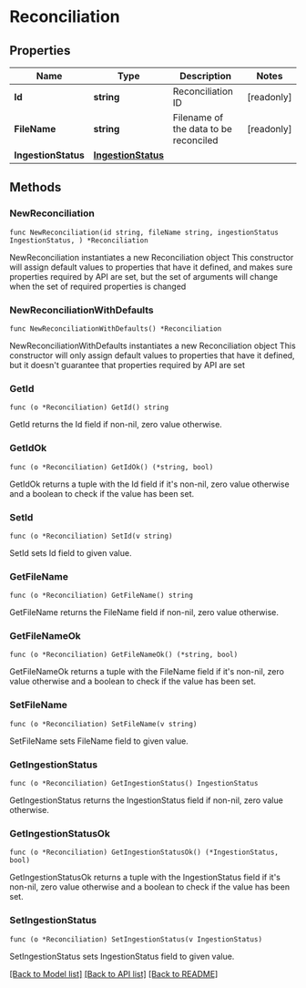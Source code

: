 # Reconciliation

## Properties

Name | Type | Description | Notes
------------ | ------------- | ------------- | -------------
**Id** | **string** | Reconciliation ID | [readonly] 
**FileName** | **string** | Filename of the data to be reconciled | [readonly] 
**IngestionStatus** | [**IngestionStatus**](IngestionStatus.md) |  | 

## Methods

### NewReconciliation

`func NewReconciliation(id string, fileName string, ingestionStatus IngestionStatus, ) *Reconciliation`

NewReconciliation instantiates a new Reconciliation object
This constructor will assign default values to properties that have it defined,
and makes sure properties required by API are set, but the set of arguments
will change when the set of required properties is changed

### NewReconciliationWithDefaults

`func NewReconciliationWithDefaults() *Reconciliation`

NewReconciliationWithDefaults instantiates a new Reconciliation object
This constructor will only assign default values to properties that have it defined,
but it doesn't guarantee that properties required by API are set

### GetId

`func (o *Reconciliation) GetId() string`

GetId returns the Id field if non-nil, zero value otherwise.

### GetIdOk

`func (o *Reconciliation) GetIdOk() (*string, bool)`

GetIdOk returns a tuple with the Id field if it's non-nil, zero value otherwise
and a boolean to check if the value has been set.

### SetId

`func (o *Reconciliation) SetId(v string)`

SetId sets Id field to given value.


### GetFileName

`func (o *Reconciliation) GetFileName() string`

GetFileName returns the FileName field if non-nil, zero value otherwise.

### GetFileNameOk

`func (o *Reconciliation) GetFileNameOk() (*string, bool)`

GetFileNameOk returns a tuple with the FileName field if it's non-nil, zero value otherwise
and a boolean to check if the value has been set.

### SetFileName

`func (o *Reconciliation) SetFileName(v string)`

SetFileName sets FileName field to given value.


### GetIngestionStatus

`func (o *Reconciliation) GetIngestionStatus() IngestionStatus`

GetIngestionStatus returns the IngestionStatus field if non-nil, zero value otherwise.

### GetIngestionStatusOk

`func (o *Reconciliation) GetIngestionStatusOk() (*IngestionStatus, bool)`

GetIngestionStatusOk returns a tuple with the IngestionStatus field if it's non-nil, zero value otherwise
and a boolean to check if the value has been set.

### SetIngestionStatus

`func (o *Reconciliation) SetIngestionStatus(v IngestionStatus)`

SetIngestionStatus sets IngestionStatus field to given value.



[[Back to Model list]](../README.md#documentation-for-models) [[Back to API list]](../README.md#documentation-for-api-endpoints) [[Back to README]](../README.md)


